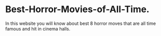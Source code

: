 # Best-Horror-Movies-of-All-Time.
In this website you will know about best 8 horror moves that are all time famous and hit in cinema halls.
